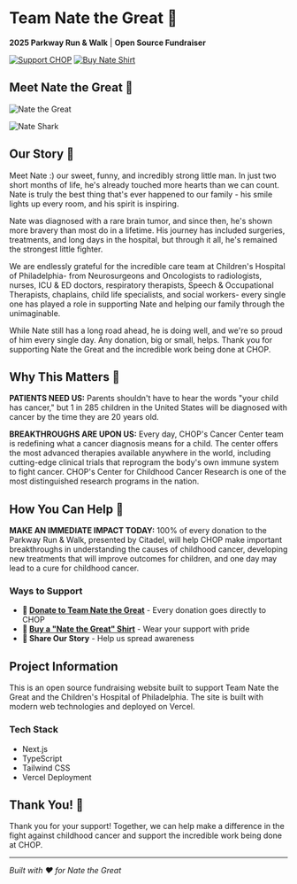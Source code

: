 # Team Nate the Great 🦈

**2025 Parkway Run & Walk** | **Open Source Fundraiser**

[![Support CHOP](https://img.shields.io/badge/Support-CHOP-blue?style=for-the-badge)](https://chop.donordrive.com/teams/15164)
[![Buy Nate Shirt](https://img.shields.io/badge/Buy-Nate%20Shirt-green?style=for-the-badge)](https://www.customink.com/fundraising/nate-the-great1)

## Meet Nate the Great 🦈

![Nate the Great](public/Nate-image.png)

![Nate Shark](public/nate%20shark.png)

## Our Story 💙

Meet Nate :) our sweet, funny, and incredibly strong little man. In just two short months of life, he's already touched more hearts than we can count. Nate is truly the best thing that's ever happened to our family - his smile lights up every room, and his spirit is inspiring.

Nate was diagnosed with a rare brain tumor, and since then, he's shown more bravery than most do in a lifetime. His journey has included surgeries, treatments, and long days in the hospital, but through it all, he's remained the strongest little fighter.

We are endlessly grateful for the incredible care team at Children's Hospital of Philadelphia- from Neurosurgeons and Oncologists to radiologists, nurses, ICU & ED doctors, respiratory therapists, Speech & Occupational Therapists, chaplains, child life specialists, and social workers- every single one has played a role in supporting Nate and helping our family through the unimaginable.

While Nate still has a long road ahead, he is doing well, and we're so proud of him every single day. Any donation, big or small, helps. Thank you for supporting Nate the Great and the incredible work being done at CHOP.

## Why This Matters 🎯

**PATIENTS NEED US:** Parents shouldn't have to hear the words "your child has cancer," but 1 in 285 children in the United States will be diagnosed with cancer by the time they are 20 years old.

**BREAKTHROUGHS ARE UPON US:** Every day, CHOP's Cancer Center team is redefining what a cancer diagnosis means for a child. The center offers the most advanced therapies available anywhere in the world, including cutting-edge clinical trials that reprogram the body's own immune system to fight cancer. CHOP's Center for Childhood Cancer Research is one of the most distinguished research programs in the nation.

## How You Can Help 🤝

**MAKE AN IMMEDIATE IMPACT TODAY:** 100% of every donation to the Parkway Run & Walk, presented by Citadel, will help CHOP make important breakthroughs in understanding the causes of childhood cancer, developing new treatments that will improve outcomes for children, and one day may lead to a cure for childhood cancer.

### Ways to Support

- **💝 [Donate to Team Nate the Great](https://chop.donordrive.com/teams/15164)** - Every donation goes directly to CHOP
- **👕 [Buy a "Nate the Great" Shirt](https://www.customink.com/fundraising/nate-the-great1)** - Wear your support with pride
- **📢 Share Our Story** - Help us spread awareness

## Project Information

This is an open source fundraising website built to support Team Nate the Great and the Children's Hospital of Philadelphia. The site is built with modern web technologies and deployed on Vercel.

### Tech Stack
- Next.js
- TypeScript
- Tailwind CSS
- Vercel Deployment

## Thank You! 🙏

Thank you for your support! Together, we can help make a difference in the fight against childhood cancer and support the incredible work being done at CHOP.

---

*Built with ❤️ for Nate the Great*
